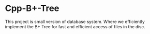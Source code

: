 # Cpp-B+-Tree
This project is small version of database system. Where we efficiently implement the B+ Tree for fast and efficient access of files in the disc.
